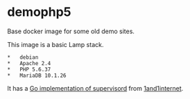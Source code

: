# demophp5

Base docker image for some old demo sites.

This image is a basic Lamp stack.

    *   debian
    *   Apache 2.4
    *   PHP 5.6.37
    *   MariaDB 10.1.26

It has a [Go implementation of supervisord](https://github.com/1and1internet/supervisorgo)
from [1and1internet](https://github.com/1and1internet).
